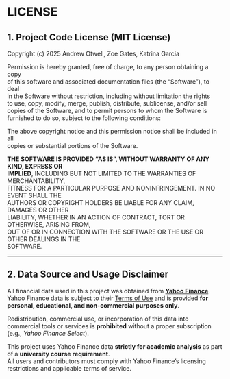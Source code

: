 
# LICENSE

## 1. Project Code License (MIT License)

Copyright (c) 2025 Andrew Otwell, Zoe Gates, Katrina Garcia

Permission is hereby granted, free of charge, to any person obtaining a copy  
of this software and associated documentation files (the “Software”), to deal  
in the Software without restriction, including without limitation the rights  
to use, copy, modify, merge, publish, distribute, sublicense, and/or sell  
copies of the Software, and to permit persons to whom the Software is  
furnished to do so, subject to the following conditions:

The above copyright notice and this permission notice shall be included in all  
copies or substantial portions of the Software.

**THE SOFTWARE IS PROVIDED “AS IS”, WITHOUT WARRANTY OF ANY KIND, EXPRESS OR  
IMPLIED**, INCLUDING BUT NOT LIMITED TO THE WARRANTIES OF MERCHANTABILITY,  
FITNESS FOR A PARTICULAR PURPOSE AND NONINFRINGEMENT. IN NO EVENT SHALL THE  
AUTHORS OR COPYRIGHT HOLDERS BE LIABLE FOR ANY CLAIM, DAMAGES OR OTHER  
LIABILITY, WHETHER IN AN ACTION OF CONTRACT, TORT OR OTHERWISE, ARISING FROM,  
OUT OF OR IN CONNECTION WITH THE SOFTWARE OR THE USE OR OTHER DEALINGS IN THE  
SOFTWARE.

---

## 2. Data Source and Usage Disclaimer

All financial data used in this project was obtained from **[Yahoo Finance](https://finance.yahoo.com/)**.  
Yahoo Finance data is subject to their [Terms of Use](https://legal.yahoo.com/us/en/yahoo/terms/otos/index.html) and is provided **for personal, educational, and non-commercial purposes only**.

Redistribution, commercial use, or incorporation of this data into commercial tools or services is **prohibited** without a proper subscription (e.g., *Yahoo Finance Select*).

This project uses Yahoo Finance data **strictly for academic analysis** as part of a **university course requirement**.  
All users and contributors must comply with Yahoo Finance’s licensing restrictions and applicable terms of service.
